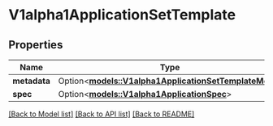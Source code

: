 # V1alpha1ApplicationSetTemplate

## Properties

Name | Type | Description | Notes
------------ | ------------- | ------------- | -------------
**metadata** | Option<[**models::V1alpha1ApplicationSetTemplateMeta**](v1alpha1ApplicationSetTemplateMeta.md)> |  | [optional]
**spec** | Option<[**models::V1alpha1ApplicationSpec**](v1alpha1ApplicationSpec.md)> |  | [optional]

[[Back to Model list]](../README.md#documentation-for-models) [[Back to API list]](../README.md#documentation-for-api-endpoints) [[Back to README]](../README.md)


